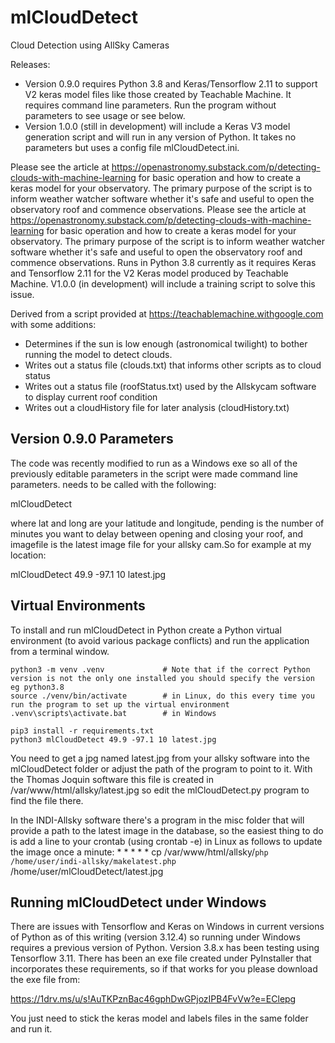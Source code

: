 # mlCloudDetect
Cloud Detection using AllSky Cameras

Releases:
* Version 0.9.0 requires Python 3.8 and Keras/Tensorflow 2.11 to support V2 keras model files like those created by Teachable Machine. It requires command line parameters. Run the program without parameters to see usage or see below.
* Version 1.0.0 (still in development) will include a Keras V3 model generation script and will run in any version of Python. It takes no parameters but uses a config file mlCloudDetect.ini.

Please see the article at https://openastronomy.substack.com/p/detecting-clouds-with-machine-learning for basic operation and how to create a keras model for your observatory. The primary purpose of the script is to inform weather watcher software whether it's safe and useful to open the observatory roof and commence observations. 
Please see the article at https://openastronomy.substack.com/p/detecting-clouds-with-machine-learning for basic operation and how to create a keras model for your observatory. The primary purpose of the script is to inform weather watcher software whether it's safe and useful to open the observatory roof and commence observations. Runs in Python 3.8 currently as it requires Keras and Tensorflow 2.11 for the V2 Keras model produced by Teachable Machine. V1.0.0 (in development) will include a training script to solve this issue.

Derived from a script provided at https://teachablemachine.withgoogle.com with some additions:
* Determines if the sun is low enough (astronomical twilight) to bother running the model to detect clouds.
* Writes out a status file (clouds.txt) that informs other scripts as to cloud status
* Writes out a status file (roofStatus.txt) used by the Allskycam software to display current roof condition
* Writes out a cloudHistory file for later analysis (cloudHistory.txt)

## Version 0.9.0 Parameters
The code was recently modified to run as a Windows exe so all of the previously editable parameters in the script were made command line parameters. needs to be called with the following:

mlCloudDetect <lat> <long> <pending> <imagefile>

where lat and long are your latitude and longitude, pending is the number of minutes you want to delay between opening and closing your roof, and imagefile is the latest image file for your allsky cam.So for example at my location:

mlCloudDetect 49.9 -97.1 10 latest.jpg

## Virtual Environments
To install and run mlCloudDetect in Python create a Python virtual environment (to avoid various package conflicts) and run the application from a terminal window.

    python3 -m venv .venv             # Note that if the correct Python version is not the only one installed you should specify the version eg python3.8
    source ./venv/bin/activate        # in Linux, do this every time you run the program to set up the virtual environment
    .venv\scripts\activate.bat        # in Windows

    pip3 install -r requirements.txt
    python3 mlCloudDetect 49.9 -97.1 10 latest.jpg

You need to get a jpg named latest.jpg from your allsky software into the mlCloudDetect folder or adjust the path of the program to point to it. With the Thomas Joquin software this file is created in /var/www/html/allsky/latest.jpg so edit the mlCloudDetect.py program to find the file there.

In the INDI-Allsky software there's a program in the misc folder that will provide a path to the latest image in the database, so the easiest thing to do is add a line to your crontab (using crontab -e) in Linux as follows to update the image once a minute:
    * * * * * cp /var/www/html/allsky/`php /home/user/indi-allsky/makelatest.php` /home/user/mlCloudDetect/latest.jpg

## Running mlCloudDetect under Windows
There are issues with Tensorflow and Keras on Windows in current versions of Python as of this writing (version 3.12.4) so running under Windows requires a previous version of Python. Version 3.8.x has been testing using Tensorflow 3.11. There has been an exe file created under PyInstaller that incorporates these requirements, so if that works for you please download the exe file from:

https://1drv.ms/u/s!AuTKPznBac46gphDwGPjozIPB4FvVw?e=EClepg

You just need to stick the keras model and labels files in the same folder and run it.
